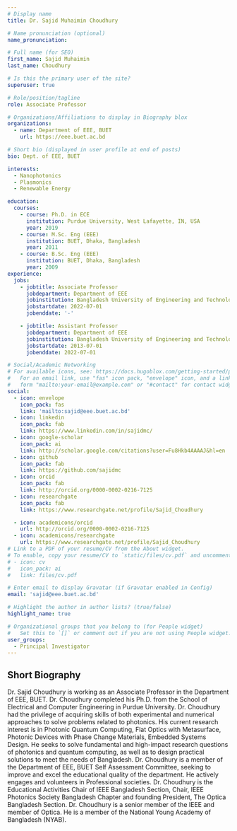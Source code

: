 ```yaml
---
# Display name
title: Dr. Sajid Muhaimin Choudhury

# Name pronunciation (optional)
name_pronunciation: 

# Full name (for SEO)
first_name: Sajid Muhaimin
last_name: Choudhury

# Is this the primary user of the site?
superuser: true

# Role/position/tagline
role: Associate Professor

# Organizations/Affiliations to display in Biography blox
organizations:
  - name: Department of EEE, BUET
    url: https://eee.buet.ac.bd

# Short bio (displayed in user profile at end of posts)
bio: Dept. of EEE, BUET

interests:
  - Nanophotonics
  - Plasmonics
  - Renewable Energy

education:
  courses:
    - course: Ph.D. in ECE 
      institution: Purdue University, West Lafayette, IN, USA
      year: 2019
    - course: M.Sc. Eng (EEE) 
      institution: BUET, Dhaka, Bangladesh
      year: 2011
    - course: B.Sc. Eng (EEE) 
      institution: BUET, Dhaka, Bangladesh
      year: 2009
experience:
  jobs:
    - jobtitle: Associate Professor
      jobdepartment: Department of EEE
      jobinstitution: Bangladesh University of Engineering and Technology, Dhaka, Bangladesh
      jobstartdate: 2022-07-01
      jobenddate: '-'

    - jobtitle: Assistant Professor
      jobdepartment: Department of EEE
      jobinstitution: Bangladesh University of Engineering and Technology, Dhaka, Bangladesh
      jobstartdate: 2013-07-01
      jobenddate: 2022-07-01

# Social/Academic Networking
# For available icons, see: https://docs.hugoblox.com/getting-started/page-builder/#icons
#   For an email link, use "fas" icon pack, "envelope" icon, and a link in the
#   form "mailto:your-email@example.com" or "#contact" for contact widget.
social:
  - icon: envelope
    icon_pack: fas
    link: 'mailto:sajid@eee.buet.ac.bd'
  - icon: linkedin
    icon_pack: fab
    link: https://www.linkedin.com/in/sajidmc/
  - icon: google-scholar
    icon_pack: ai
    link: http://scholar.google.com/citations?user=Fu8Hkb4AAAAJ&hl=en
  - icon: github
    icon_pack: fab
    link: https://github.com/sajidmc
  - icon: orcid
    icon_pack: fab
    link: http://orcid.org/0000-0002-0216-7125
  - icon: researchgate
    icon_pack: fab
    link: https://www.researchgate.net/profile/Sajid_Choudhury

  - icon: academicons/orcid
    url: http://orcid.org/0000-0002-0216-7125
  - icon: academicons/researchgate
    url: https://www.researchgate.net/profile/Sajid_Choudhury
# Link to a PDF of your resume/CV from the About widget.
# To enable, copy your resume/CV to `static/files/cv.pdf` and uncomment the lines below.
# - icon: cv
#   icon_pack: ai
#   link: files/cv.pdf

# Enter email to display Gravatar (if Gravatar enabled in Config)
email: 'sajid@eee.buet.ac.bd'

# Highlight the author in author lists? (true/false)
highlight_name: true

# Organizational groups that you belong to (for People widget)
#   Set this to `[]` or comment out if you are not using People widget.
user_groups:
  - Principal Investigator
---
```


## Short Biography
Dr. Sajid Choudhury is working as an Associate Professor in the Department of EEE, BUET. Dr. Choudhury completed his Ph.D. from the School of Electrical and Computer Engineering in Purdue University. Dr. Choudhury had the privilege of acquiring skills of both experimental and numerical approaches to solve problems related to photonics. His current research interest is in Photonic Quantum Computing, Flat Optics with Metasurface, Photonic Devices with Phase Change Materials, Embedded Systems Design. He seeks to solve fundamental and high-impact research questions of photonics and quantum computing, as well as to design practical solutions to meet the needs of Bangladesh. Dr. Choudhury is a member of the Department of EEE, BUET Self Assessment Committee, seeking to improve and excel the educational quality of the department. He actively engages and volunteers in Professional societies. Dr. Choudhury is the Educational Activities Chair of IEEE Bangladesh Section, Chair, IEEE Photonics Society Bangladesh Chapter and founding President, The Optica Bangladesh Section. Dr. Choudhury is a senior member of the IEEE and member of Optica. He is a member of the National Young Academy of Bangladesh (NYAB).